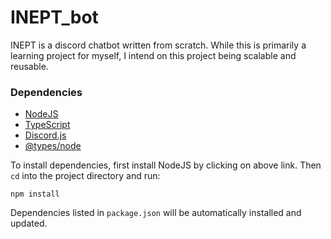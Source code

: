 # INEPT_bot
INEPT is a discord chatbot written from scratch. While this is primarily a learning project for myself, I intend on this project being scalable and reusable.

### Dependencies
+ [NodeJS](https://nodejs.org/en)
+ [TypeScript](https://www.typescriptlang.org)
+ [Discord.js](https://discord.js.org)
+ [@types/node](https://www.npmjs.com/package/@types/node)

To install dependencies, first install NodeJS by clicking on above link. Then `cd` into the project directory and run:
```
npm install
```
Dependencies listed in `package.json` will be automatically installed and updated.
